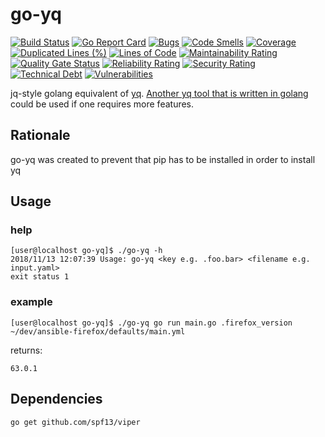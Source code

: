 # go-yq

[![Build Status](https://travis-ci.org/030/go-yq.svg?branch=master)](https://travis-ci.org/030/go-yq)
[![Go Report Card](https://goreportcard.com/badge/github.com/030/go-yq)](https://goreportcard.com/report/github.com/030/go-yq)
[![Bugs](https://sonarcloud.io/api/project_badges/measure?project=030_go-yq&metric=bugs)](https://sonarcloud.io/dashboard?id=030_go-yq)
[![Code Smells](https://sonarcloud.io/api/project_badges/measure?project=030_go-yq&metric=code_smells)](https://sonarcloud.io/dashboard?id=030_go-yq)
[![Coverage](https://sonarcloud.io/api/project_badges/measure?project=030_go-yq&metric=coverage)](https://sonarcloud.io/dashboard?id=030_go-yq)
[![Duplicated Lines (%)](https://sonarcloud.io/api/project_badges/measure?project=030_go-yq&metric=duplicated_lines_density)](https://sonarcloud.io/dashboard?id=030_go-yq)
[![Lines of Code](https://sonarcloud.io/api/project_badges/measure?project=030_go-yq&metric=ncloc)](https://sonarcloud.io/dashboard?id=030_go-yq)
[![Maintainability Rating](https://sonarcloud.io/api/project_badges/measure?project=030_go-yq&metric=sqale_rating)](https://sonarcloud.io/dashboard?id=030_go-yq)
[![Quality Gate Status](https://sonarcloud.io/api/project_badges/measure?project=030_go-yq&metric=alert_status)](https://sonarcloud.io/dashboard?id=030_go-yq)
[![Reliability Rating](https://sonarcloud.io/api/project_badges/measure?project=030_go-yq&metric=reliability_rating)](https://sonarcloud.io/dashboard?id=030_go-yq)
[![Security Rating](https://sonarcloud.io/api/project_badges/measure?project=030_go-yq&metric=security_rating)](https://sonarcloud.io/dashboard?id=030_go-yq)
[![Technical Debt](https://sonarcloud.io/api/project_badges/measure?project=030_go-yq&metric=sqale_index)](https://sonarcloud.io/dashboard?id=030_go-yq)
[![Vulnerabilities](https://sonarcloud.io/api/project_badges/measure?project=030_go-yq&metric=vulnerabilities)](https://sonarcloud.io/dashboard?id=030_go-yq)

jq-style golang equivalent of [yq](https://github.com/kislyuk/yq). [Another yq tool that is written in golang](https://github.com/mikefarah/yq) could be used if one requires more features.

## Rationale

go-yq was created to prevent that pip has to be installed in order to install yq

## Usage

### help

```
[user@localhost go-yq]$ ./go-yq -h
2018/11/13 12:07:39 Usage: go-yq <key e.g. .foo.bar> <filename e.g. input.yaml>
exit status 1
```

### example

```
[user@localhost go-yq]$ ./go-yq go run main.go .firefox_version ~/dev/ansible-firefox/defaults/main.yml
```

returns:

```
63.0.1
```

## Dependencies

```
go get github.com/spf13/viper
```
